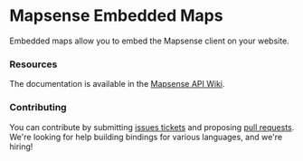 Mapsense Embedded Maps
=================

Embedded maps allow you to embed the Mapsense client on your website.

### Resources

The documentation is available in the [Mapsense API Wiki](https://github.com/mapsense/marco/wiki/Mapsense-Embedded-Maps).

### Contributing

You can contribute by submitting [issues tickets](http://github.com/mapsense/embedded-maps/issues) and proposing [pull requests](http://github.com/mapsense/embedded-maps/pulls). We're looking for help building bindings for various languages, and we're hiring!
